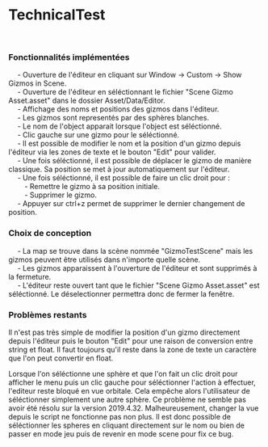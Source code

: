 # TechnicalTest<br/><br/>

### Fonctionnalités implémentées <br/>
&emsp; - Ouverture de l'éditeur en cliquant sur Window -> Custom -> Show Gizmos in Scene.<br/>
&emsp; - Ouverture de l'éditeur en séléctionnant le fichier "Scene Gizmo Asset.asset" dans le dossier Asset/Data/Editor. <br/>
&emsp; - Affichage des noms et positions des gizmos dans l'éditeur.<br/>
&emsp; - Les gizmos sont representés par des sphères blanches.<br/>
&emsp; - Le nom de l'object apparait lorsque l'object est séléctionné.<br/>
&emsp; - Clic gauche sur une gizmo pour le séléctionné.<br/>
&emsp; - Il est possible de modifier le nom et la position d'un gizmo depuis l'éditeur via les zones de texte et le bouton "Edit" pour valider.<br/>
&emsp; - Une fois séléctionné, il est possible de déplacer le gizmo de manière classique. Sa position se met à jour automatiquement sur l'éditeur.<br/>
&emsp; - Une fois séléctionné, il est possible de faire un clic droit pour :<br/>
&emsp;&emsp; - Remettre le gizmo à sa position initiale.<br/>
&emsp;&emsp; - Supprimer le gizmo.<br/>
&emsp; - Appuyer sur ctrl+z permet de supprimer le dernier changement de position.<br/>

### Choix de conception <br/>
&emsp; - La map se trouve dans la scène nommée "GizmoTestScene" mais les gizmos peuvent être utilisés dans n'importe quelle scène.<br/>
&emsp; - Les gizmos apparaissent à l'ouverture de l'éditeur et sont supprimés à la fermeture.<br/>
&emsp; - L'éditeur reste ouvert tant que le fichier "Scene Gizmo Asset.asset" est séléctionné. Le déselectionner permettra donc de fermer la fenêtre.<br/>

### Problèmes restants <br/>
Il n'est pas très simple de modifier la position d'un gizmo directement depuis l'éditeur puis le bouton "Edit" pour une raison de conversion entre string et float. Il faut toujours qu'il reste dans la zone de texte un caractère que l'on peut convertir en float.<br/>

Lorsque l'on séléctionne une sphère et que l'on fait un clic droit pour afficher le menu puis un clic gauche pour séléctionner l'action à effectuer, l'editeur reste bloqué en vue orbitale. Cela empêche alors l'utilisateur de séléctionner simplement une autre sphère. Ce problème ne semble pas avoir été résolu sur la version 2019.4.32. Malheureusement, changer la vue depuis le script ne fonctionne pas non plus. Il est donc possible de séléctionner les spheres en cliquant directement sur le nom ou bien de passer en mode jeu puis de revenir en mode scene pour fix ce bug.
